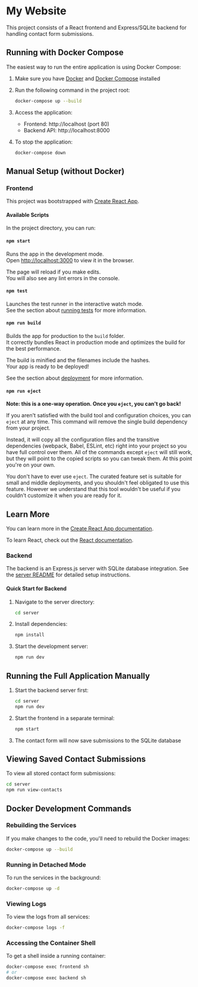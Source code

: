 # My Website

This project consists of a React frontend and Express/SQLite backend for handling contact form submissions.

## Running with Docker Compose

The easiest way to run the entire application is using Docker Compose:

1. Make sure you have [Docker](https://docs.docker.com/get-docker/) and [Docker Compose](https://docs.docker.com/compose/install/) installed

2. Run the following command in the project root:
   ```bash
   docker-compose up --build
   ```

3. Access the application:
   - Frontend: http://localhost (port 80)
   - Backend API: http://localhost:8000

4. To stop the application:
   ```bash
   docker-compose down
   ```

## Manual Setup (without Docker)

### Frontend

This project was bootstrapped with [Create React App](https://github.com/facebook/create-react-app).

#### Available Scripts

In the project directory, you can run:

#### `npm start`

Runs the app in the development mode.\
Open [http://localhost:3000](http://localhost:3000) to view it in the browser.

The page will reload if you make edits.\
You will also see any lint errors in the console.

#### `npm test`

Launches the test runner in the interactive watch mode.\
See the section about [running tests](https://facebook.github.io/create-react-app/docs/running-tests) for more information.

#### `npm run build`

Builds the app for production to the `build` folder.\
It correctly bundles React in production mode and optimizes the build for the best performance.

The build is minified and the filenames include the hashes.\
Your app is ready to be deployed!

See the section about [deployment](https://facebook.github.io/create-react-app/docs/deployment) for more information.

#### `npm run eject`

**Note: this is a one-way operation. Once you `eject`, you can't go back!**

If you aren't satisfied with the build tool and configuration choices, you can `eject` at any time. This command will remove the single build dependency from your project.

Instead, it will copy all the configuration files and the transitive dependencies (webpack, Babel, ESLint, etc) right into your project so you have full control over them. All of the commands except `eject` will still work, but they will point to the copied scripts so you can tweak them. At this point you're on your own.

You don't have to ever use `eject`. The curated feature set is suitable for small and middle deployments, and you shouldn't feel obligated to use this feature. However we understand that this tool wouldn't be useful if you couldn't customize it when you are ready for it.

## Learn More

You can learn more in the [Create React App documentation](https://facebook.github.io/create-react-app/docs/getting-started).

To learn React, check out the [React documentation](https://reactjs.org/).

### Backend

The backend is an Express.js server with SQLite database integration. See the [server README](./server/README.md) for detailed setup instructions.

#### Quick Start for Backend

1. Navigate to the server directory:
   ```bash
   cd server
   ```
2. Install dependencies:
   ```bash
   npm install
   ```
3. Start the development server:
   ```bash
   npm run dev
   ```

## Running the Full Application Manually

1. Start the backend server first:
   ```bash
   cd server
   npm run dev
   ```
2. Start the frontend in a separate terminal:
   ```bash
   npm start
   ```
3. The contact form will now save submissions to the SQLite database

## Viewing Saved Contact Submissions

To view all stored contact form submissions:
```bash
cd server
npm run view-contacts
```

## Docker Development Commands

### Rebuilding the Services
If you make changes to the code, you'll need to rebuild the Docker images:
```bash
docker-compose up --build
```

### Running in Detached Mode
To run the services in the background:
```bash
docker-compose up -d
```

### Viewing Logs
To view the logs from all services:
```bash
docker-compose logs -f
```

### Accessing the Container Shell
To get a shell inside a running container:
```bash
docker-compose exec frontend sh
# or
docker-compose exec backend sh
```

